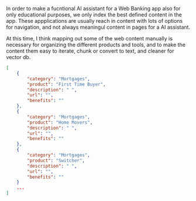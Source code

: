 In order to make a fucntional AI assistant for a Web Banking app also for only educational purposes, we only index the best defined content in the app.
These appplications are usually reach in content with lots of options for navigation, and not always meaningul content in pages for a AI assistant.


At this time, I think mapping out some of the web content manually is necessary for organizing the different products and tools, and to make the content them easy to iterate, chunk or convert to text, and cleaner for vector db.

````json
[
    {
        "category": "Mortgages",
        "product": "First Time Buyer",
        "description": " ",
        "url": "",
        "benefits": ""
    },
    {
        "category": "Mortgages",
        "product": "Home Movers",
        "description": " ",
        "url": "",
        "benefits": ""
    },
    {
        "category": "Mortgages",
        "product": "Switcher",
        "description": " ",
        "url": "",
        "benefits": ""
    }
    ...
]
````